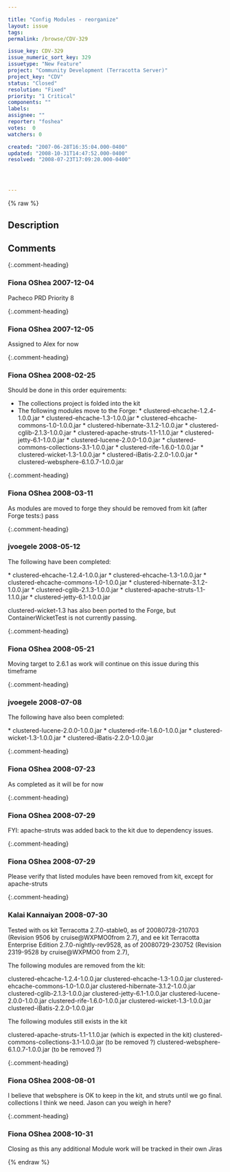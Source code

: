 ```yaml
---

title: "Config Modules - reorganize"
layout: issue
tags: 
permalink: /browse/CDV-329

issue_key: CDV-329
issue_numeric_sort_key: 329
issuetype: "New Feature"
project: "Community Development (Terracotta Server)"
project_key: "CDV"
status: "Closed"
resolution: "Fixed"
priority: "1 Critical"
components: ""
labels: 
assignee: ""
reporter: "foshea"
votes:  0
watchers: 0

created: "2007-06-28T16:35:04.000-0400"
updated: "2008-10-31T14:47:52.000-0400"
resolved: "2008-07-23T17:09:20.000-0400"




---
```


{% raw %}

## Description

<div markdown="1" class="description">



</div>

## Comments


{:.comment-heading}
### **Fiona OShea** <span class="date">2007-12-04</span>

<div markdown="1" class="comment">

Pacheco PRD Priority 8

</div>


{:.comment-heading}
### **Fiona OShea** <span class="date">2007-12-05</span>

<div markdown="1" class="comment">

Assigned to Alex for now

</div>


{:.comment-heading}
### **Fiona OShea** <span class="date">2008-02-25</span>

<div markdown="1" class="comment">

Should be done in this order
equirements:
  - The collections project is folded into the kit
  - The following modules move to the Forge:
   \* clustered-ehcache-1.2.4-1.0.0.jar
   \* clustered-ehcache-1.3-1.0.0.jar
   \* clustered-ehcache-commons-1.0-1.0.0.jar
   \* clustered-hibernate-3.1.2-1.0.0.jar
   \* clustered-cglib-2.1.3-1.0.0.jar
   \* clustered-apache-struts-1.1-1.1.0.jar
   \* clustered-jetty-6.1-1.0.0.jar
   \* clustered-lucene-2.0.0-1.0.0.jar
   \* clustered-commons-collections-3.1-1.0.0.jar
   \* clustered-rife-1.6.0-1.0.0.jar
   \* clustered-wicket-1.3-1.0.0.jar
   \* clustered-iBatis-2.2.0-1.0.0.jar
   \* clustered-websphere-6.1.0.7-1.0.0.jar  

</div>


{:.comment-heading}
### **Fiona OShea** <span class="date">2008-03-11</span>

<div markdown="1" class="comment">

As modules are moved to forge they should be removed from kit (after Forge tests:) pass

</div>


{:.comment-heading}
### **jvoegele** <span class="date">2008-05-12</span>

<div markdown="1" class="comment">

The following have been completed:

   \* clustered-ehcache-1.2.4-1.0.0.jar
   \* clustered-ehcache-1.3-1.0.0.jar
   \* clustered-ehcache-commons-1.0-1.0.0.jar
   \* clustered-hibernate-3.1.2-1.0.0.jar
   \* clustered-cglib-2.1.3-1.0.0.jar
   \* clustered-apache-struts-1.1-1.1.0.jar
   \* clustered-jetty-6.1-1.0.0.jar 

clustered-wicket-1.3 has also been ported to the Forge, but ContainerWicketTest is not currently passing.

</div>


{:.comment-heading}
### **Fiona OShea** <span class="date">2008-05-21</span>

<div markdown="1" class="comment">

Moving target to 2.6.1 as work will continue on this issue during this timeframe

</div>


{:.comment-heading}
### **jvoegele** <span class="date">2008-07-08</span>

<div markdown="1" class="comment">

The following have also been completed:

   \* clustered-lucene-2.0.0-1.0.0.jar
   \* clustered-rife-1.6.0-1.0.0.jar
   \* clustered-wicket-1.3-1.0.0.jar
   \* clustered-iBatis-2.2.0-1.0.0.jar 

</div>


{:.comment-heading}
### **Fiona OShea** <span class="date">2008-07-23</span>

<div markdown="1" class="comment">

As completed as it will be for now

</div>


{:.comment-heading}
### **Fiona OShea** <span class="date">2008-07-29</span>

<div markdown="1" class="comment">

FYI: apache-struts was added back to the kit due to dependency issues.

</div>


{:.comment-heading}
### **Fiona OShea** <span class="date">2008-07-29</span>

<div markdown="1" class="comment">

Please verify that listed modules have been removed from kit, except for apache-struts

</div>


{:.comment-heading}
### **Kalai Kannaiyan** <span class="date">2008-07-30</span>

<div markdown="1" class="comment">

Tested with os kit Terracotta 2.7.0-stable0, as of 20080728-210703 (Revision 9506 by cruise@WXPMO0from 2.7), 
and ee kit Terracotta Enterprise Edition 2.7.0-nightly-rev9528, as of 20080729-230752 (Revision 2319-9528 by cruise@WXPMO0 from 2.7),

The following modules are removed from the kit:

clustered-ehcache-1.2.4-1.0.0.jar
clustered-ehcache-1.3-1.0.0.jar
clustered-ehcache-commons-1.0-1.0.0.jar
clustered-hibernate-3.1.2-1.0.0.jar
clustered-cglib-2.1.3-1.0.0.jar
clustered-jetty-6.1-1.0.0.jar 
clustered-lucene-2.0.0-1.0.0.jar
clustered-rife-1.6.0-1.0.0.jar
clustered-wicket-1.3-1.0.0.jar
clustered-iBatis-2.2.0-1.0.0.jar

The following modules still exists in the kit

clustered-apache-struts-1.1-1.1.0.jar (which is expected in the kit)
clustered-commons-collections-3.1-1.0.0.jar (to be removed ?)
clustered-websphere-6.1.0.7-1.0.0.jar (to be removed ?)



</div>


{:.comment-heading}
### **Fiona OShea** <span class="date">2008-08-01</span>

<div markdown="1" class="comment">

I believe that websphere is OK to keep in the kit, and struts until we go final.
collections I think we need.
Jason can you weigh in here?

</div>


{:.comment-heading}
### **Fiona OShea** <span class="date">2008-10-31</span>

<div markdown="1" class="comment">

Closing as this any additional Module work will be tracked in their own Jiras

</div>



{% endraw %}
